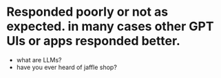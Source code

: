 # Responded poorly or not as expected. in many cases other GPT UIs or apps responded better.

- what are LLMs?
- have you ever heard of jaffle shop?
